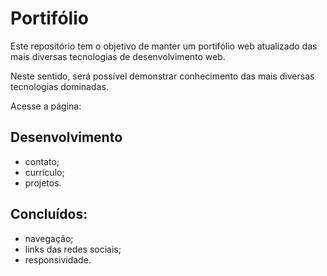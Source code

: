 # Portifólio

Este repositório tem o objetivo de manter um portifólio web atualizado das mais diversas tecnologias de desenvolvimento web.

Neste sentido, será possível demonstrar conhecimento das mais diversas tecnologias dominadas.

Acesse a página: 

## Desenvolvimento
- contato;
- currículo;
- projetos.

## Concluídos:
- navegação;
- links das redes sociais;
- responsividade.